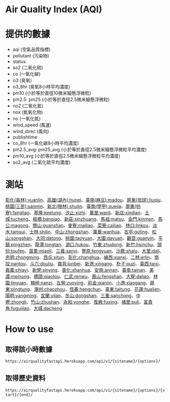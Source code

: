 # Air Quality Index (AQI)

# 提供的數據
* aqi (空氣品質指標)
* pollutant (污染物)
* status 
* so2 (二氧化硫)
* co (一氧化碳)
* o3 (臭氧)
* o3_8hr (臭氧8小時平均濃度)
* pm10 (小於等於直徑10微米細懸浮微粒)
* pm2.5: pm25 (小於等於直徑2.5微米細懸浮微粒)
* no2 (二氧化氮)
* nox (氮氧化物)
* no (一氧化氮)
* wind_speed (風速)
* wind_direc (風向)
* publishtime
* co_8hr (一氧化碳8小時平均濃度)
* pm2.5_avg: pm25_avg (小於等於直徑2.5微米細懸浮微粒平均濃度)
* pm10_avg (小於等於直徑2.5微米細懸浮微粒平均濃度)
* so2_avg (二氧化硫平均濃度)


# 測站
[彰化(員林):yuanlin]()、[高雄(湖內):hunei]()、[臺南(麻豆):madou]()、[屏東(琉球):liuqiu]()、[桃園(三民):sanmin]()、[新北(樹林):shulin]()、[臺南(學甲):xuejia]()、[屏東(枋寮):fangliao]()、[基隆:keelung]()、[汐止:xizhi]()、[萬里:wanli]()、[新店:xindian]()、[土城:tucheng]()、[板橋:banqiao]()、[新莊:xinzhuang]()、[馬祖:matsu]()、[金門:kinmen]()、[馬公:magong]()、[關山:guanshan]()、[麥寮:mailiao]()、[菜寮:cailiao]()、[林口:linkou]()、[淡水:tamsui]()、[士林:shilin]()、[中山:zhongshan]()、[萬華:wanhua]()、[古亭:guting]()、[松山:songshan]()、[大同:datong]()、[桃園:taoyuan]()、[大園:dayuan]()、[觀音:guanyin]()、[平鎮:pingzhen]()、[龍潭:longtan]()、[湖口:hukou]()、[竹東:zhudong]()、[新竹:hsinchu]()、[頭份:toufen]()、[苗栗:miaoli]()、[三義:sanyi]()、[豐原:fengyuan]()、[沙鹿:shalu]()、[大里:dali]()、[忠明:zhongming]()、[西屯:xitun]()、[彰化:changhua]()、[線西:xianxi]()、[二林:erlin]()、[南投:nantou]()、[斗六:douliu]()、[崙背:lunbei]()、[新港:xingang]()、[朴子:puzi]()、[臺西:taixi]()、[嘉義:chiayi]()、[新營:sinying]()、[善化:shanhua]()、[安南:annan]()、[臺南:tainan]()、[美濃:meinong]()、[橋頭:qiaotou]()、[仁武:renwu]()、[鳳山:fengshan]()、[大寮:daliao]()、[林園:linyuan]()、[楠梓:nanzi]()、[左營:zuoying]()、[前金:qianjin]()、[小港:xiaogang]()、[屏東:pingtung]()、[潮州:chaozhou]()、[恆春:hengchun]()、[臺東:taitung]()、[花蓮:hualien]()、[陽明:yangming]()、[宜蘭:yilan]()、[冬山:dongshan]()、[三重:sanchong]()、[中壢:zhongli]()、[竹山:zhushan]()、[永和:yonghe]()、[復興:fuxing]()、[埔里:puli]()、[富貴角:fuguijiao]()、[大城:dacheng]()


# How to use
## 取得該小時數據 
`https://airqualityfastapi.herokuapp.com/api/v1/{sitename}/{options}/`

## 取得歷史資料
`https://airqualityfastapi.herokuapp.com/api/v1/{sitename}/{options}/{start}/{end}/`